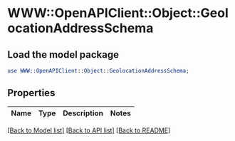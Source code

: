 # WWW::OpenAPIClient::Object::GeolocationAddressSchema

## Load the model package
```perl
use WWW::OpenAPIClient::Object::GeolocationAddressSchema;
```

## Properties
Name | Type | Description | Notes
------------ | ------------- | ------------- | -------------

[[Back to Model list]](../README.md#documentation-for-models) [[Back to API list]](../README.md#documentation-for-api-endpoints) [[Back to README]](../README.md)



